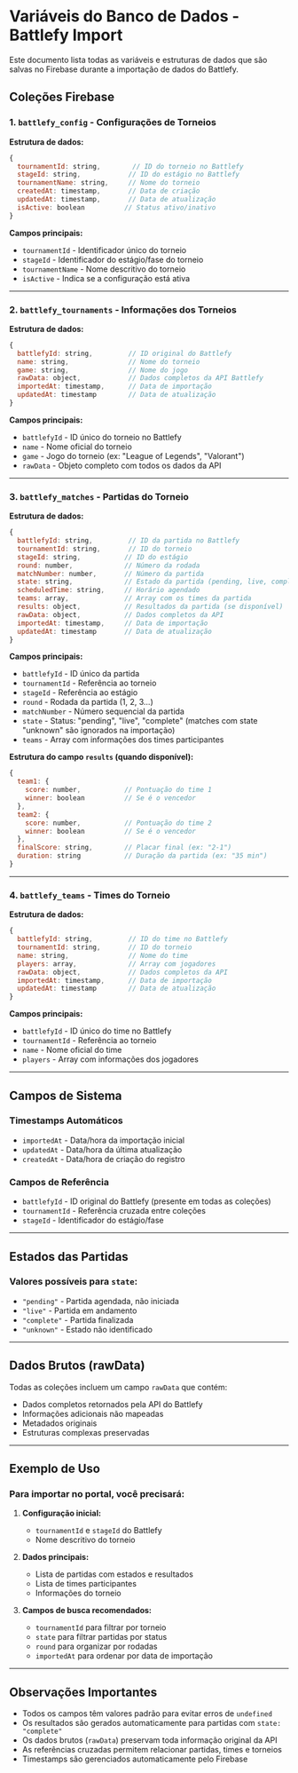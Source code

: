 # Variáveis do Banco de Dados - Battlefy Import

Este documento lista todas as variáveis e estruturas de dados que são salvas no Firebase durante a importação de dados do Battlefy.

## Coleções Firebase

### 1. `battlefy_config` - Configurações de Torneios

**Estrutura de dados:**
```javascript
{
  tournamentId: string,        // ID do torneio no Battlefy
  stageId: string,            // ID do estágio no Battlefy
  tournamentName: string,     // Nome do torneio
  createdAt: timestamp,       // Data de criação
  updatedAt: timestamp,       // Data de atualização
  isActive: boolean          // Status ativo/inativo
}
```

**Campos principais:**
- `tournamentId` - Identificador único do torneio
- `stageId` - Identificador do estágio/fase do torneio
- `tournamentName` - Nome descritivo do torneio
- `isActive` - Indica se a configuração está ativa

---

### 2. `battlefy_tournaments` - Informações dos Torneios

**Estrutura de dados:**
```javascript
{
  battlefyId: string,         // ID original do Battlefy
  name: string,               // Nome do torneio
  game: string,               // Nome do jogo
  rawData: object,            // Dados completos da API Battlefy
  importedAt: timestamp,      // Data de importação
  updatedAt: timestamp        // Data de atualização
}
```

**Campos principais:**
- `battlefyId` - ID único do torneio no Battlefy
- `name` - Nome oficial do torneio
- `game` - Jogo do torneio (ex: "League of Legends", "Valorant")
- `rawData` - Objeto completo com todos os dados da API

---

### 3. `battlefy_matches` - Partidas do Torneio

**Estrutura de dados:**
```javascript
{
  battlefyId: string,         // ID da partida no Battlefy
  tournamentId: string,       // ID do torneio
  stageId: string,           // ID do estágio
  round: number,             // Número da rodada
  matchNumber: number,       // Número da partida
  state: string,             // Estado da partida (pending, live, complete)
  scheduledTime: string,     // Horário agendado
  teams: array,              // Array com os times da partida
  results: object,           // Resultados da partida (se disponível)
  rawData: object,           // Dados completos da API
  importedAt: timestamp,     // Data de importação
  updatedAt: timestamp       // Data de atualização
}
```

**Campos principais:**
- `battlefyId` - ID único da partida
- `tournamentId` - Referência ao torneio
- `stageId` - Referência ao estágio
- `round` - Rodada da partida (1, 2, 3...)
- `matchNumber` - Número sequencial da partida
- `state` - Status: "pending", "live", "complete" (matches com state "unknown" são ignorados na importação)
- `teams` - Array com informações dos times participantes

**Estrutura do campo `results` (quando disponível):**
```javascript
{
  team1: {
    score: number,           // Pontuação do time 1
    winner: boolean          // Se é o vencedor
  },
  team2: {
    score: number,           // Pontuação do time 2
    winner: boolean          // Se é o vencedor
  },
  finalScore: string,        // Placar final (ex: "2-1")
  duration: string           // Duração da partida (ex: "35 min")
}
```

---

### 4. `battlefy_teams` - Times do Torneio

**Estrutura de dados:**
```javascript
{
  battlefyId: string,         // ID do time no Battlefy
  tournamentId: string,       // ID do torneio
  name: string,               // Nome do time
  players: array,             // Array com jogadores
  rawData: object,            // Dados completos da API
  importedAt: timestamp,      // Data de importação
  updatedAt: timestamp        // Data de atualização
}
```

**Campos principais:**
- `battlefyId` - ID único do time no Battlefy
- `tournamentId` - Referência ao torneio
- `name` - Nome oficial do time
- `players` - Array com informações dos jogadores

---

## Campos de Sistema

### Timestamps Automáticos
- `importedAt` - Data/hora da importação inicial
- `updatedAt` - Data/hora da última atualização
- `createdAt` - Data/hora de criação do registro

### Campos de Referência
- `battlefyId` - ID original do Battlefy (presente em todas as coleções)
- `tournamentId` - Referência cruzada entre coleções
- `stageId` - Identificador do estágio/fase

---

## Estados das Partidas

### Valores possíveis para `state`:
- `"pending"` - Partida agendada, não iniciada
- `"live"` - Partida em andamento
- `"complete"` - Partida finalizada
- `"unknown"` - Estado não identificado

---

## Dados Brutos (rawData)

Todas as coleções incluem um campo `rawData` que contém:
- Dados completos retornados pela API do Battlefy
- Informações adicionais não mapeadas
- Metadados originais
- Estruturas complexas preservadas

---

## Exemplo de Uso

### Para importar no portal, você precisará:

1. **Configuração inicial:**
   - `tournamentId` e `stageId` do Battlefy
   - Nome descritivo do torneio

2. **Dados principais:**
   - Lista de partidas com estados e resultados
   - Lista de times participantes
   - Informações do torneio

3. **Campos de busca recomendados:**
   - `tournamentId` para filtrar por torneio
   - `state` para filtrar partidas por status
   - `round` para organizar por rodadas
   - `importedAt` para ordenar por data de importação

---

## Observações Importantes

- Todos os campos têm valores padrão para evitar erros de `undefined`
- Os resultados são gerados automaticamente para partidas com `state: "complete"`
- Os dados brutos (`rawData`) preservam toda informação original da API
- As referências cruzadas permitem relacionar partidas, times e torneios
- Timestamps são gerenciados automaticamente pelo Firebase